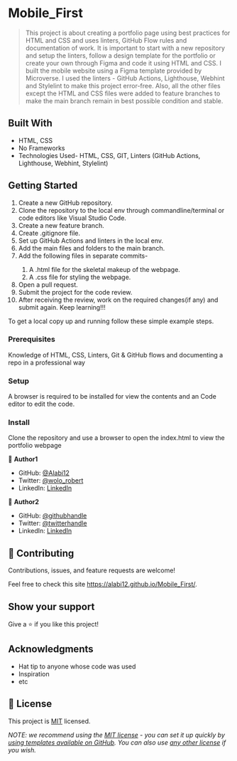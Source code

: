 # Mobile_First

> This project is about creating a portfolio page using best practices for HTML and CSS and uses linters, GitHub Flow rules and documentation of work. It is important to start with a new repository and setup the linters, follow a design template for the portfolio or create your own through Figma and code it using HTML and CSS. I built the mobile website using a Figma template provided by Microverse. I used the linters - GitHub Actions, Lighthouse, Webhint and Stylelint to make this project error-free. Also, all the other files except the HTML and CSS files were added to feature branches to make the main branch remain in best possible condition and stable.

## Built With

- HTML, CSS
- No Frameworks
- Technologies Used- HTML, CSS, GIT, Linters (GitHub Actions, Lighthouse, Webhint, Stylelint)

## Getting Started

<ol>
   <li>Create a new GitHub repository.</li>
   <li>Clone the repository to the local env through commandline/terminal or code editors like Visual Studio Code.</li>
   <li>Create a new feature branch.</li>
   <li>Create .gitignore file.</li>
   <li>Set up GitHub Actions and linters in the local env.</li>
   <li>Add the main files and folders to the main branch.</li>
   <li>Add the following files in separate commits-</li>
     <ol>
       <li>A .html file for the skeletal makeup of the webpage.</li>
       <li>A .css file for styling the webpage.</li>
     </ol>
   <li>Open a pull request.</li>
   <li>Submit the project for the code review.</li>
   <li>After receiving the review, work on the required changes(if any) and submit again. Keep learning!!!</li>
</ol>

To get a local copy up and running follow these simple example steps.

### Prerequisites

Knowledge of HTML, CSS, Linters, Git & GitHub flows and documenting a repo in a professional way

### Setup

A browser is required to be installed for view the contents and an Code editor to edit the code.

### Install

Clone the repository and use a browser to open the index.html to view the portfolio webpage

👤 **Author1**

- GitHub: [@Alabi12](https://github.com/Alabi12)
- Twitter: [@wolo_robert](https://twitter.com/wolo_robert)
- LinkedIn: [LinkedIn](https://linkedin.com/in/robert-o-alabi-49ba4b184)

👤 **Author2**

- GitHub: [@githubhandle](https://github.com/xrichardroidx)
- Twitter: [@twitterhandle](https://twitter.com/RichardroiDX)
- LinkedIn: [LinkedIn](https://www.linkedin.com/in/richard-oguzie-ibeh-b4a975231/?originalSubdomain=ng)

## 🤝 Contributing

Contributions, issues, and feature requests are welcome!

Feel free to check this site https://alabi12.github.io/Mobile_First/.

## Show your support

Give a ⭐️ if you like this project!

## Acknowledgments

- Hat tip to anyone whose code was used
- Inspiration
- etc

## 📝 License

This project is [MIT](./LICENSE) licensed.

_NOTE: we recommend using the [MIT license](https://choosealicense.com/licenses/mit/) - you can set it up quickly by [using templates available on GitHub](https://docs.github.com/en/communities/setting-up-your-project-for-healthy-contributions/adding-a-license-to-a-repository). You can also use [any other license](https://choosealicense.com/licenses/) if you wish._
